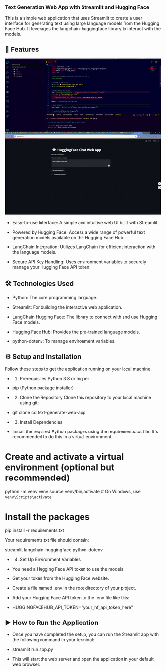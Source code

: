 ### Text Generation Web App with Streamlit and Hugging Face
This is a simple web application that uses Streamlit to create a user interface for generating text using large language models from the Hugging Face Hub. It leverages the langchain-huggingface library to interact with the models.

## 🚀 Features

![Demo GIF](https://github.com/subhadipsinha722133/Text-Generate-Web-App/raw/main/Untitled%20design%20(1).gif)

- Easy-to-use Interface: A simple and intuitive web UI built with Streamlit.

- Powered by Hugging Face: Access a wide range of powerful text generation models available on the Hugging Face Hub.

- LangChain Integration: Utilizes LangChain for efficient interaction with the language models.

- Secure API Key Handling: Uses environment variables to securely manage your Hugging Face API token.

## 🛠️ Technologies Used
- Python: The core programming language.

- Streamlit: For building the interactive web application.

- LangChain Hugging Face: The library to connect with and use Hugging Face models.

- Hugging Face Hub: Provides the pre-trained language models.

- python-dotenv: To manage environment variables.

## ⚙️ Setup and Installation
Follow these steps to get the application running on your local machine.

- 1. Prerequisites
Python 3.8 or higher

- pip (Python package installer)

- 2. Clone the Repository
Clone this repository to your local machine using git:

- git clone <your-repository-url>
cd text-generate-web-app

- 3. Install Dependencies
- Install the required Python packages using the requirements.txt file. It's recommended to do this in a virtual environment.

# Create and activate a virtual environment (optional but recommended)
python -m venv venv
source venv/bin/activate  # On Windows, use `venv\Scripts\activate`

# Install the packages
pip install -r requirements.txt

Your requirements.txt file should contain:

streamlit
langchain-huggingface
python-dotenv

- 4. Set Up Environment Variables
- You need a Hugging Face API token to use the models.

- Get your token from the Hugging Face website.

- Create a file named .env in the root directory of your project.

- Add your Hugging Face API token to the .env file like this:

- HUGGINGFACEHUB_API_TOKEN="your_hf_api_token_here"

## ▶️ How to Run the Application
- Once you have completed the setup, you can run the Streamlit app with the following command in your terminal:

- streamlit run app.py

- This will start the web server and open the application in your default web browser.
